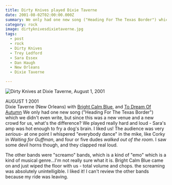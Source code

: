 ```yaml
---
title: Dirty Knives played Dixie Taverne
date: 2001-08-02T02:00:00.000Z
summary: We only had one new song ("Heading For The Texas Border") which we didn't even write, but since this was a new venue and a new crowd for us, what's the difference?
category: rock
image: dirtyknivesdixietaverne.jpg
tags:
  - post
  - rock
  - Dirty Knives
  - Trey Ledford
  - Sara Essex
  - Dan Haugh
  - New Orleans
  - Dixie Taverne

---
```


![Dirty Knives at Dixie Taverne, August 1, 2001](/static/img/rock/dirtyknivesdixietaverne.jpg "Dirty Knives at Dixie Taverne, August 1, 2001")

AUGUST 1 2001\
Dixie Taverne (New Orleans) with [Bright Calm Blue](http://www.brightcalmblue.com), and [To Dream Of Autumn](http://www.todreamofautumn.com)
We only had one new song ("Heading For The Texas Border") which we didn't even write, but since this was a new venue and a new crowd for us, what's the difference? We played really hard and loud - Sara's amp was hot enough to fry a dog's brain. I liked us! The audience was very *serious*- at one point I whispered "everybody dance" in the mike, like Corky in *Waiting for Guffman*, and four or five dudes *walked out of the room*. I saw some devil horns though, and they clapped real loud.

The other bands were "screamo" bands, which is a kind of "emo" which is a kind of musical genre...I'm not really sure what it is. Bright Calm Blue came on and just wiped the floor with us - total volume and chops. the screaming was absolutely unintelligible. I liked it! I can't review the other bands because my ride was leaving.